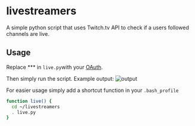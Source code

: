# livestreamers
A simple python script that uses Twitch.tv API to check if a users followed channels are live.

## Usage
Replace *** in ```live.py```with your [OAuth](https://twitchapps.com/tmi/). 

Then simply run the script. Example output:
![output](https://puu.sh/ypiYy/21abcfc047.png)


For easier usage simply add a shortcut function in your ```.bash_profile```
```bash
function live() {
  cd ~/livestreamers
  . live.py
}
```
